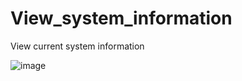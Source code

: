 # View_system_information
View current system information


![image](http://m9kun.com/usr/uploads/2015/09/2035269562.png)

